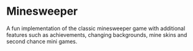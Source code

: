 # Minesweeper
A fun implementation of the classic minesweeper game with additional features such as achievements, changing backgrounds, mine skins and second chance mini games.
